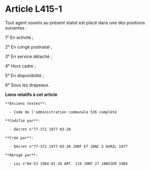 # Article L415-1

Tout agent soumis au présent statut est placé dans une des positions suivantes    : 

1° En activité ; 

2° En congé postnatal ; 

3° En service détaché ; 

4° Hors cadre ; 

5° En disponibilité ; 

6° Sous les drapeaux.

**Liens relatifs à cet article**

	**Anciens textes**:

	  - Code de l'administration communale 536 complété

	**Codifié par**:

	  - Décret n°77-372 1977-03-28

	**Créé par**:

	  - Décret n°77-372 1977-03-28 JORF ET JONC 5 AVRIL 1977

	**Abrogé par**:

	  - Loi n°84-53 1984-01-26 ART. 119 JORF 27 JANVIER 1984
